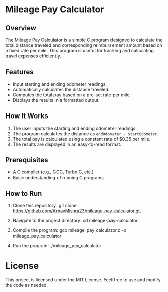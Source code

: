 # Mileage Pay Calculator

## Overview
The Mileage Pay Calculator is a simple C program designed to calculate the total distance traveled and corresponding reimbursement amount based on a fixed rate per mile. This program is useful for tracking and calculating travel expenses efficiently.

## Features
- Input starting and ending odometer readings.
- Automatically calculates the distance traveled.
- Computes the total pay based on a pre-set rate per mile.
- Displays the results in a formatted output.

## How It Works
1. The user inputs the starting and ending odometer readings.
2. The program calculates the distance as `endOdometer - startOdometer`.
3. The total pay is calculated using a constant rate of $0.35 per mile.
4. The results are displayed in an easy-to-read format.

## Prerequisites
- A C compiler (e.g., GCC, Turbo C, etc.)
- Basic understanding of running C programs

## How to Run
1. Clone this repository:
git clone https://github.com/ArnavMishra23/mileage-pay-calculator.git

2. Navigate to the project directory:
cd mileage-pay-calculator

3. Compile the program:
gcc mileage_pay_calculator.c -o mileage_pay_calculator

4. Run the program:
./mileage_pay_calculator

# License
This project is licensed under the MIT License. Feel free to use and modify the code as needed.
